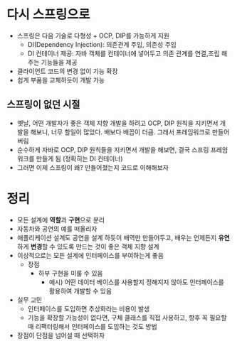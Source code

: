 # 다시 스프링으로
* 스프링은 다음 기술로 다형성 + OCP, DIP를 가능하게 지원
    * DI(Dependency Injection): 의존관계 주입, 의존성 주입
    * DI 컨테이너 제공: 자바 객체를 컨테이너에 넣어두고 의존 관계를 연결,조립 해주는 기능들을 제공
* 클라이언트 코드의 변경 없이 기능 확장
* 쉽게 부품을 교체하듯이 개발 가능

## 스프링이 없던 시절
* 옛날, 어떤 개발자가 좋은 객체 지향 개발을 하려고 OCP, DIP 원칙을 지키면서 개발을 해보니, 너무 할일이 많았다. 배보다 배꼽이 더큼. 그래서 프레임워크로 만들어버림
* 순수하게 자바로 OCP, DIP 원칙들을 지키면서 개발을 해보면, 결국 스프링 프레임워크를 만들게 됨 (정확히는 DI 컨테이너)
* 그러면 이제 스프링이 왜? 만들어졌는지 코드로 이해해보자
# 정리
* 모든 설계에 **역할**과 **구현**으로 분리
* 자동차와 공연의 예를 떠올리자
* 애플리케이션 설계도 공연을 설계 하듯이 배역만 만들어두고, 배우는 언제든지 **유연**하게 **변경**할 수 있도록 만드는 것이 좋은 객체 지향 설계
* 이상적으로는 모든 설계에 인터페이스를 부여하는게 좋음
    * 장점
        * 하부 구현을 미룰 수 있음
            * 예시) 어떤 데이터 베이스를 사용할지 정해지지 않아도 인터페이스를 활용하여 개발할 수 있음
* 실무 고민
    * 인터페이스를 도입하면 추상화라는 비용이 발생
    * 기능을 확장할 가능성이 없다면, 구체 클래스를 직접 사용하고, 향후 꼭 필요할 때 리팩터링해서 인터페이스를 도입하는 것도 방법
* 장점이 단점을 넘어설 때 선택하자